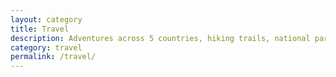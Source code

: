 ```yaml
---
layout: category
title: Travel
description: Adventures across 5 countries, hiking trails, national parks, and stories from the road
category: travel
permalink: /travel/
---
```

